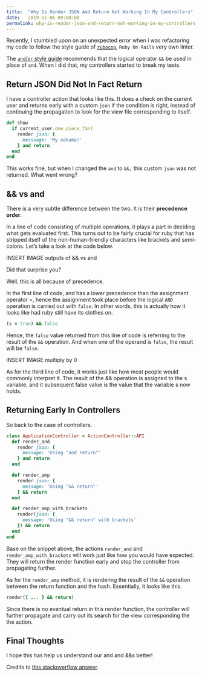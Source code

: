 ```yaml
---
title:  "Why Is Render JSON And Return Not Working In My Controllers"
date:   2019-11-06 09:00:00
permalink: why-is-render-json-and-return-not-working-in-my-controllers
---
```


Recently, I stumbled upon on an unexpected error when i was refactoring my code to follow the style guide of [`rubocop`](https://github.com/rubocop-hq/rubocop), `Ruby On Rails` very own linter.

The [`and`/`or` style guide](https://www.rubydoc.info/gems/rubocop/RuboCop/Cop/Style/AndOr) recommends that the logical operator `&&` be used in place of `and`. When I did that, my controllers started to break my tests.

## Return JSON Did Not In Fact Return

I have a controller action that looks like this. It does a check on the current user and returns early with a custom `json` if the condition is right, instead of continuing the propagation to look for the view file corresponding to itself.

```ruby
def show
  if current_user.one_piece_fan?
    render json: {
      messsage: 'My nakama!'
    } and return
  end
end
```

This works fine, but when I changed the `and` to `&&,` this custom `json` was not returned. What went wrong?

## && vs and

There is a very subtle difference between the two. It is their **precedence order**.

In a line of code consisting of multiple operations, it plays a part in deciding what gets evaluated first. This turns out to be fairly crucial for ruby that has stripped itself of the non-human-friendly characters like brackets and semi-colons. Let’s take a look at the code below.

INSERT IMAGE outputs of && vs and

Did that surprise you?

Well, this is all because of precedence.

In the first line of code, and has a lower precedence than the assignment operator =, hence the assignment took place before the logical `AND` operation is carried out with `false`. In other words, this is actually how it looks like had ruby still have its clothes on.

```ruby
(s = true) && false
```

Hence, the `false` value returned from this line of code is referring to the result of the `&&` operation. And when one of the operand is `false`, the result will be `false`.

INSERT IMAGE multiply by 0

As for the third line of code, it works just like how most people would commonly interpret it. The result of the && operation is assigned to the s variable, and it subsequent false value is the value that the variable s now holds.

## Returning Early In Controllers

So back to the case of controllers.

```ruby
class ApplicationController < ActionController::API
  def render_and
    render json: {
      message: 'Using "and return"'
    } and return
  end

  def render_amp
    render json: {
      message: 'Using "&& return"'
    } && return
  end

  def render_amp_with_brackets
    render(json: {
      message: 'Using "&& return" with brackets'
    }) && return
  end
end
```

Base on the snippet above, the actions `render_and` and `render_amp_with_brackets` will work just like how you would have expected. They will return the render function early and stop the controller from propagating further.

As for the `render_amp` method, it is rendering the result of the `&&` operation between the return function and the hash. Essentially, it looks like this.

```ruby
render({ ... } && return)
```

Since there is no eventual return in this render function, the controller will further propagate and carry out its search for the view corresponding the the action.

## Final Thoughts

I hope this has help us understand our and and &&s better!

Credits to [this stackoverflow answer](https://stackoverflow.com/questions/39629976/ruby-return-vs-and-return/39630299#39630299).

